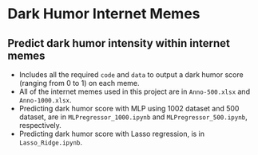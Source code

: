 # Dark Humor Internet Memes
## Predict dark humor intensity within internet memes
- Includes all the required `code` and `data` to output a dark humor score (ranging from 0 to 1) on each meme.
- All of the internet memes used in this project are in `Anno-500.xlsx` and `Anno-1000.xlsx`. 
- Predicting dark humor score with MLP using 1002 dataset and 500 dataset, are in `MLPregressor_1000.ipynb` and `MLPregressor_500.ipynb`, respectively.
- Predicting dark humor score with Lasso regression, is in `Lasso_Ridge.ipynb`. 
